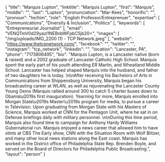 {
  "title": "Marquis Lupton",
  "linktitle": "Marquis Lupton",
  "first": "Marquis",
  "middle": "",
  "last": "Lupton",
  "pronunciation": "Mar-Kees",
  "honorific": "",
  "pronoun": "he/him",
  "role": "English Professor/Entreprenuer",
  "expertise": [
    "Communications",
    "Diversity & Inclusion",
    "Politics"
  ],
  "keywords": [
    "Entrepreneurial Journalist"
  ],
  "email": "VENQTmV0d29yazI1NEBnbWFpbC5jb20=",
  "images": [
    "/img/uploads/IMG_2200 (1) - TCP Network.jpeg"
  ],
  "website": "https://www.thetcpnetwork.com/",
  "facebook": "",
  "twitter": "",
  "instagram": "tcp_network",
  "linkedin": "",
  "location": "Lancaster, PA",
  "phone": "7173806495",
  "bio": "Marquis Lupton, is a Lancaster native (born & raised) and a 2002 graduate of Lancaster Catholic High School. Marquis spent the early part of his youth attending ER Martin, and Wheatland Middle School. Lancaster has helped shaped Marquis into the husband, and father of two daughters he is today. \n\nAfter receiving his Bachelors of Arts in Communications from Shippensburg University, Marquis began his broadcasting career at WLAN, as well as rejuvenating the Lancaster County Young Dems (Marquis rallied around 300 to catch 5 charter buses down to Obama\u2019s first inauguration). Yearning for more, Marquis enrolled into Morgan State\u2019s Master\u2019s program for media, to pursue a career in Television. Upon graduating from Morgan State with his Masters of Science, Marquis worked at CNN for the Pentagon Unit, where he sat in on Defense briefings daily with military personnel. \n\nDuring this time period, Marquis also found time to campaign for Anthony Hardy Williams Gubernatorial run. Marquis enjoyed a news career that allowed him to have stints at CBS The Early show, CNN with the Situation Room with Wolf Blitzer, and many other local news stations along the East coast. Marquis has worked in the District office of Philadelphia State Rep. Brenden Boyle, and served on the Board of Directors for Philadelphia Public Broadcasting.",
  "layout": "person"
}
